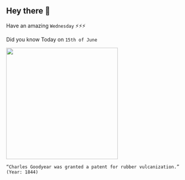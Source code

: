 ## Hey there 👋
Have an amazing `Wednesday` ⚡⚡⚡

Did you know Today on `15th of June`
 
 [<img src="https://www.massmoments.org/assets/images/a/06_15.2_1844-57760f8d.jpg" width="300" />](https://www.massmoments.org/moment-details/charles-goodyear-receives-patent-for-vulcanized-rubber.html) 
 ```
“Charles Goodyear was granted a patent for rubber vulcanization.” (Year: 1844)
```
